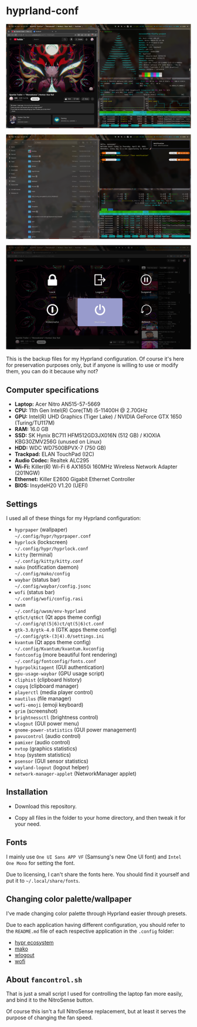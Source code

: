 # hyprland-conf

![1](screenshots/1.png)

![2](screenshots/2.png)

![3](screenshots/3.png)

This is the backup files for my Hyprland configuration. Of course it's here for preservation purposes only, but if anyone is willing to use or modify them, you can do it because why not?

## Computer specifications

* **Laptop:** Acer Nitro AN515-57-5669
* **CPU:** 11th Gen Intel(R) Core(TM) i5-11400H @ 2.70GHz
* **GPU:** Intel(R) UHD Graphics (Tiger Lake) / NVIDIA GeForce GTX 1650 (Turing/TU117M)
* **RAM:** 16.0 GB
* **SSD:** SK Hynix BC711 HFM512GD3JX016N (512 GB) / KIOXIA KBG30ZMV256G (unused on Linux)
* **HDD:** WDC WD7500BPVX-7 (750 GB)
* **Trackpad:** ELAN TouchPad (I2C)
* **Audio Codec:** Realtek ALC295
* **Wi-Fi:** Killer(R) Wi-Fi 6 AX1650i 160MHz Wireless Network Adapter (201NGW)
* **Ethernet:** Killer E2600 Gigabit Ethernet Controller
* **BIOS:** InsydeH20 V1.20 (UEFI)

## Settings

I used all of these things for my Hyprland configuration:

* `hyprpaper` (wallpaper)<br>`~/.config/hypr/hyprpaper.conf`
* `hyprlock` (lockscreen)<br>`~/.config/hypr/hyprlock.conf`
* `kitty` (terminal)<br>`~/.config/kitty/kitty.conf`
* `mako` (notification daemon)<br>`~/.config/mako/config`
* `waybar` (status bar)<br>`~/.config/waybar/config.jsonc`
* `wofi` (status bar)<br>`~/.config/wofi/config.rasi`
* `uwsm` <br>`~/.config/uwsm/env-hyprland`
* `qt5ct/qt6ct` (Qt apps theme config)<br>`~/.config/qt(5|6)ct/qt(5|6)ct.conf`
* `gtk-3.0/gtk-4.0` (GTK apps theme config)<br>`~/.config/gtk-(3|4).0/settings.ini`
* `kvantum` (Qt apps theme config)<br>`~/.config/Kvantum/kvantum.kvconfig`
* `fontconfig` (more beautiful font rendering)<br>`~/.config/fontconfig/fonts.conf`
* `hyprpolkitagent` (GUI authentication)
* `gpu-usage-waybar` (GPU usage script)
* `cliphist` (clipboard history)
* `copyq` (clipboard manager)
* `playerctl` (media player control)
* `nautilus` (file manager)
* `wofi-emoji` (emoji keyboard)
* `grim` (screenshot)
* `brightnessctl` (brightness control)
* `wlogout` (GUI power menu)
* `gnome-power-statistics` (GUI power management)
* `pavucontrol` (audio control)
* `pamixer` (audio control)
* `nvtop` (graphics statistics)
* `htop` (system statistics)
* `psensor` (GUI sensor statistics)
* `wayland-logout` (logout helper)
* `network-manager-applet` (NetworkManager applet)

## Installation

* Download this repository.

* Copy all files in the folder to your home directory, and then tweak it for your need.

## Fonts

I mainly use `One UI Sans APP VF` (Samsung's new One UI font) and `Intel One Mono` for setting the font.

Due to licensing, I can't share the fonts here. You should find it yourself and put it to `~/.local/share/fonts`.

## Changing color palette/wallpaper

I've made changing color palette through Hyprland easier through presets.

Due to each application having different configuration, you should refer to the `README.md` file of each respective application in the `.config` folder:

* [hypr ecosystem](.config/hypr/README.md)
* [mako](.config/mako/README.md)
* [wlogout](.config/wlogout/README.md)
* [wofi](.config/wofi/README.md)

## About `fancontrol.sh`

That is just a small script I used for controlling the laptop fan more easily, and bind it to the NitroSense button.

Of course this isn't a full NitroSense replacement, but at least it serves the purpose of changing the fan speed.